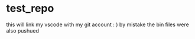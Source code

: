 # test_repo
this will link my vscode with my git account : )
by mistake the bin files were also pushued 
